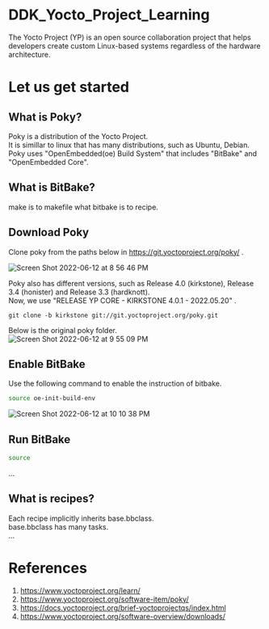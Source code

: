 # DDK_Yocto_Project_Learning
The Yocto Project (YP) is an open source collaboration project that helps developers create custom Linux-based systems regardless of the hardware architecture.

# Let us get started

## What is Poky?
Poky is a distribution of the Yocto Project.</br>
It is simillar to linux that has many distributions, such as Ubuntu, Debian. </br>
Poky uses "OpenEmbedded(oe) Build System" that includes "BitBake" and "OpenEmbedded Core". </br>

## What is BitBake?
make is to makefile what bitbake is to recipe. </br>

## Download Poky
Clone poky from the paths below in https://git.yoctoproject.org/poky/ . </br>

![Screen Shot 2022-06-12 at 8 56 46 PM](https://user-images.githubusercontent.com/67073582/173234328-8912380c-743b-4a31-8814-5de7b844441f.png) </br>

Poky also has different versions, such as Release 4.0 (kirkstone), Release 3.4 (honister) and Release 3.3 (hardknott). </br>
Now, we use "RELEASE YP CORE - KIRKSTONE 4.0.1 - 2022.05.20" . </br>
```git
git clone -b kirkstone git://git.yoctoproject.org/poky.git
```

Below is the original poky folder. </br>
![Screen Shot 2022-06-12 at 9 55 09 PM](https://user-images.githubusercontent.com/67073582/173236667-ab4032fa-6053-4a67-a886-63299ee1aee9.png)

## Enable BitBake
Use the following command to enable the instruction of bitbake. </br>
```sh
source oe-init-build-env
```

![Screen Shot 2022-06-12 at 10 10 38 PM](https://user-images.githubusercontent.com/67073582/173237300-11102460-dcc3-46d5-8154-3d0d85a7ed2e.png)


## Run BitBake
```sh
source 
```
... </br>

## What is recipes?
Each recipe implicitly inherits base.bbclass. </br>
base.bbclass has many tasks. </br>
... </br>

# References
1. https://www.yoctoproject.org/learn/
2. https://www.yoctoproject.org/software-item/poky/
3. https://docs.yoctoproject.org/brief-yoctoprojectqs/index.html
4. https://www.yoctoproject.org/software-overview/downloads/
